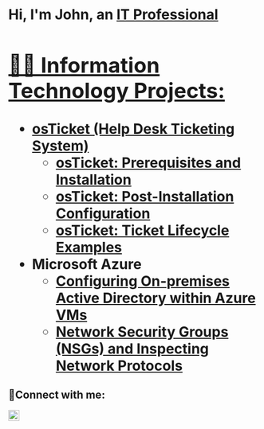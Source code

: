 <h1>Hi, I'm John, an <a href="https://linkedin.com/in/Johnwgravitt">IT Professional

<h2>👨‍💻 Information Technology Projects:</h2>

- <b>osTicket (Help Desk Ticketing System)</b>
  - [osTicket: Prerequisites and Installation](https://github.com/John-Gravitt/osticket-prereqs)
  - [osTicket: Post-Installation Configuration](https://github.com/John-Gravitt/post-install-config)
  - [osTicket: Ticket Lifecycle Examples](https://github.com/John-Gravitt/ticket-lifecycle)
- <b>Microsoft Azure</b>
  - [Configuring On-premises Active Directory within Azure VMs](https://github.com/John-Gravitt/configure-ad)
  - [Network Security Groups (NSGs) and Inspecting Network Protocols](https://github.com/John-Gravitt/azure-network-protocols)

<h2>🤳Connect with me:</h2>

[<img align="left" alt="John | LinkedIn" width="22px" src="www.linkedin.com/in/johnwgravitt" />][linkedin]

[linkedin]: www.linkedin.com/in/johnwgravitt
